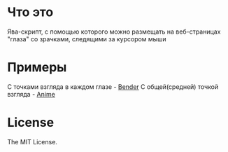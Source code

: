 # Что это
Ява-скрипт, с помощью которого можно размещать на веб-страницах "глаза" со зрачками, следящими за курсором мыши

# Примеры
С точками взгляда в каждом глазе - <a href="http://atomofiron.clan.su/Bender/bender.html">Bender</a>
С общей(средней) точкой взгляда - <a href="http://atomofiron.clan.su/Anime/anime-demo.html">Anime</a>

# License
The MIT License.
